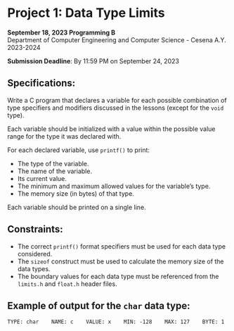 # Project 1: Data Type Limits

**September 18, 2023 Programming B**  
Department of Computer Engineering and Computer Science - Cesena A.Y. 2023-2024

**Submission Deadline**: By 11:59 PM on September 24, 2023  

## Specifications:

Write a C program that declares a variable for each possible combination of type specifiers and modifiers discussed in the lessons (except for the `void` type).

Each variable should be initialized with a value within the possible value range for the type it was declared with.

For each declared variable, use `printf()` to print:

- The type of the variable.
- The name of the variable.
- Its current value.
- The minimum and maximum allowed values for the variable’s type.
- The memory size (in bytes) of that type.

Each variable should be printed on a single line.

## Constraints:

- The correct `printf()` format specifiers must be used for each data type considered.
- The `sizeof` construct must be used to calculate the memory size of the data types.
- The boundary values for each data type must be referenced from the `limits.h` and `float.h` header files.

## Example of output for the `char` data type:

```
TYPE: char    NAME: c    VALUE: x    MIN: -128    MAX: 127    BYTE: 1
```